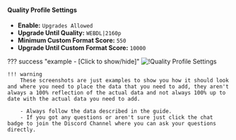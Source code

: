 #### Quality Profile Settings

- **Enable:** `Upgrades Allowed`
- **Upgrade Until Quality:** `WEBDL|2160p`
- **Minimum Custom Format Score:** `550`
- **Upgrade Until Custom Format Score:** `10000`

??? success "example - [Click to show/hide]"
    ![!Quality Profile Settings](/SQP/images/4-qp-settings.png)

    !!! warning
        These screenshots are just examples to show you how it should look and where you need to place the data that you need to add, they aren't always a 100% reflection of the actual data and not always 100% up to date with the actual data you need to add.

        - Always follow the data described in the guide.
        - If you got any questions or aren't sure just click the chat badge to join the Discord Channel where you can ask your questions directly.
